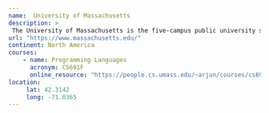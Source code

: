 ```yaml
---
name:  University of Massachusetts 
description: >
 The University of Massachusetts is the five-campus public university system and the only public research system in the Commonwealth of Massachusetts. 
url: "https://www.massachusetts.edu/"
continent: North America
courses:
    - name: Programming Languages 
      acronym: CS691F
      online_resource: "https://people.cs.umass.edu/~arjun/courses/cs691f/"
location:
     lat: 42.3142
     long: -71.0365
---
```

